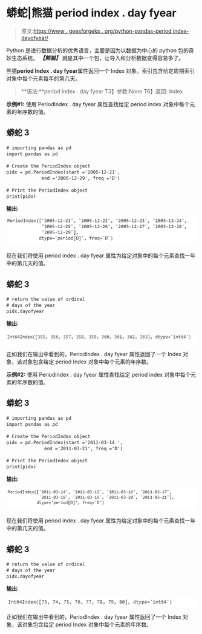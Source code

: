 # 蟒蛇|熊猫 period index . day fyear

> 原文:[https://www . geesforgeks . org/python-pandas-period index-dayofyear/](https://www.geeksforgeeks.org/python-pandas-periodindex-dayofyear/)

Python 是进行数据分析的优秀语言，主要是因为以数据为中心的 python 包的奇妙生态系统。 ***【熊猫】*** 就是其中一个包，让导入和分析数据变得容易多了。

熊猫**period Index . day fyear**属性返回一个 Index 对象。索引包含给定周期索引对象中每个元素每年的第几天。

> **语法:**period Index . day fyear
> T3】参数:None
> T6】返回: Index

**示例#1:** 使用 PeriodIndex . day fyear 属性查找给定 period index 对象中每个元素的年序数的值。

## 蟒蛇 3

```
# importing pandas as pd
import pandas as pd

# Create the PeriodIndex object
pidx = pd.PeriodIndex(start ='2005-12-21',
             end ='2005-12-29', freq ='D')

# Print the PeriodIndex object
print(pidx)
```

**输出:**

![](img/6fc69b6619a8ec8017757a90de497b6c.png)

现在我们将使用 period index . day fyear 属性为给定对象中的每个元素查找一年中的第几天的值。

## 蟒蛇 3

```
# return the value of ordinal
# days of the year
pidx.dayofyear
```

**输出:**

![](img/e0bfd5fa6943a46386adec327c58db0c.png)

正如我们在输出中看到的，PeriodIndex . day fyear 属性返回了一个 Index 对象，该对象包含给定 period Index 对象中每个元素的年序数。

**示例#2:** 使用 PeriodIndex . day fyear 属性查找给定 period index 对象中每个元素的年序数的值。

## 蟒蛇 3

```
# importing pandas as pd
import pandas as pd

# Create the PeriodIndex object
pidx = pd.PeriodIndex(start ='2011-03-14 ',
              end ='2011-03-21', freq ='D')

# Print the PeriodIndex object
print(pidx)
```

**输出:**

![](img/f985d87b118964afe248966d74311800.png)

现在我们将使用 period index . day fyear 属性为给定对象中的每个元素查找一年中的第几天的值。

## 蟒蛇 3

```
# return the value of ordinal
# days of the year
pidx.dayofyear
```

**输出:**

![](img/12deffde981eccb8a03cea775d0f92d6.png)

正如我们在输出中看到的，PeriodIndex . day fyear 属性返回了一个 Index 对象，该对象包含给定 period Index 对象中每个元素的年序数。